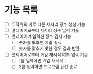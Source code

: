 # 기능 목록
- [ ] 무작위의 서로 다른 세자리 정수 생성 기능
- [ ] 플레이어로부터 세자리 정수 입력 기능
- [ ] 플레이어가 입력한 정수 검사 기능
    - [ ] 숫자를 맞추면 게임 종료
    - [ ] 숫자를 맞추지 못한 경우 결과 반환
- [ ] 플레이어로부터 게임 재시작 여부 입력 기능
    - [ ] 1을 입력하면 게임 재시작
    - [ ] 2를 입력하면 프로그램 완전 종료